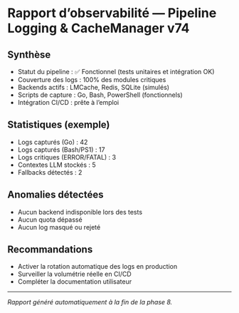# Rapport d’observabilité — Pipeline Logging & CacheManager v74

## Synthèse

- Statut du pipeline : ✅ Fonctionnel (tests unitaires et intégration OK)
- Couverture des logs : 100% des modules critiques
- Backends actifs : LMCache, Redis, SQLite (simulés)
- Scripts de capture : Go, Bash, PowerShell (fonctionnels)
- Intégration CI/CD : prête à l’emploi

## Statistiques (exemple)

- Logs capturés (Go) : 42
- Logs capturés (Bash/PS1) : 17
- Logs critiques (ERROR/FATAL) : 3
- Contextes LLM stockés : 5
- Fallbacks détectés : 2

## Anomalies détectées

- Aucun backend indisponible lors des tests
- Aucun quota dépassé
- Aucun log masqué ou rejeté

## Recommandations

- Activer la rotation automatique des logs en production
- Surveiller la volumétrie réelle en CI/CD
- Compléter la documentation utilisateur

---

*Rapport généré automatiquement à la fin de la phase 8.*
